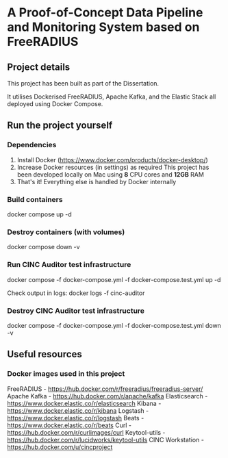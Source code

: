 # A Proof-of-Concept Data Pipeline and Monitoring System based on FreeRADIUS
## Project details
This project has been built as part of the Dissertation.

It utilises Dockerised FreeRADIUS, Apache Kafka, and the Elastic Stack all deployed using Docker Compose.

## Run the project yourself
### Dependencies
1. Install Docker (https://www.docker.com/products/docker-desktop/)
2. Increase Docker resources (in settings) as required
      This project has been developed locally on Mac using **8** CPU cores and **12GB** RAM
3. That's it! Everything else is handled by Docker internally
 
### Build containers
docker compose up -d

### Destroy containers (with volumes)
docker compose down -v

### Run CINC Auditor test infrastructure
docker compose -f docker-compose.yml -f docker-compose.test.yml up -d

Check output in logs: docker logs -f cinc-auditor

### Destroy CINC Auditor test infrastructure
docker compose -f docker-compose.yml -f docker-compose.test.yml down -v

## Useful resources
### Docker images used in this project
FreeRADIUS - https://hub.docker.com/r/freeradius/freeradius-server/
Apache Kafka - https://hub.docker.com/r/apache/kafka
Elasticsearch - https://www.docker.elastic.co/r/elasticsearch
Kibana - https://www.docker.elastic.co/r/kibana
Logstash - https://www.docker.elastic.co/r/logstash
Beats - https://www.docker.elastic.co/r/beats
Curl - https://hub.docker.com/r/curlimages/curl
Keytool-utils - https://hub.docker.com/r/lucidworks/keytool-utils
CINC Workstation - https://hub.docker.com/u/cincproject
